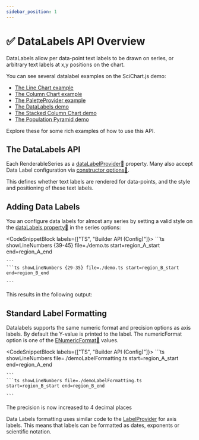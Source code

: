 ```yaml
---
sidebar_position: 1
---
```


# ✅ DataLabels API Overview

DataLabels allow per data-point text labels to be drawn on series, or arbitrary text labels at x,y positions on the chart.

You can see several datalabel examples on the SciChart.js demo:

- [The Line Chart example](https://demo.scichart.com/javascript-line-chart)
- [The Column Chart example](https://demo.scichart.com/javascript-column-chart)
- [The PaletteProvider example](https://demo.scichart.com/javascript-chart-color-points-individually-with-paletteprovider)
- [The DataLabels demo](https://demo.scichart.com/javascript-datalabels)
- [The Stacked Column Chart demo](https://demo.scichart.com/javascript/stacked-column-chart)
- [The Population Pyramid demo](https://demo.scichart.com/javascript/population-pyramid)

Explore these for some rich examples of how to use this API.

## The DataLabels API

Each RenderableSeries as a [dataLabelProvider:blue_book:](https://www.scichart.com/documentation/js/current/typedoc/classes/baserenderableseries.html#datalabelprovider) property. Many also accept Data Label configuration via [constructor options:blue_book:](https://www.scichart.com/documentation/js/current/typedoc/interfaces/ibaserenderableseriesoptions.html#datalabelprovider).

This defines whether text labels are rendered for data-points, and the style and positioning of these text labels.

<ChartFromSciChartDemo
    src="https://www.scichart.com/demo/iframe/datalabels"
    title="Data Labels Example"
/>

## Adding Data Labels

You an configure data labels for almost any series by setting a valid style on the [dataLabels property:blue_book:](https://www.scichart.com/documentation/js/current/typedoc/interfaces/ibaselinerenderableseriesoptions.html#datalabels) in the series options:

<CodeSnippetBlock labels={["TS", "Builder API (Config)"]}>
    ```ts showLineNumbers {39-45} file=./demo.ts start=region_A_start end=region_A_end

    ```
    ```ts showLineNumbers {29-35} file=./demo.ts start=region_B_start end=region_B_end

    ```

</CodeSnippetBlock>

This results in the following output:

<LiveDocSnippet />

## Standard Label Formatting

Datalabels supports the same numeric format and precision options as axis labels. By default the Y-value is printed to the label. The numericFormat option is one of the [ENumericFormat:blue_book:](https://www.scichart.com/documentation/js/current/typedoc/enums/enumericformat.html) values.

<CodeSnippetBlock labels={["TS", "Builder API (Config)"]}>
    ```ts showLineNumbers file=./demoLabelFormatting.ts start=region_A_start end=region_A_end

    ```
    ```ts showLineNumbers file=./demoLabelFormatting.ts start=region_B_start end=region_B_end

    ```

</CodeSnippetBlock>

The precision is now increased to 4 decimal places

<LiveDocSnippet name="demoLabelFormatting" />

Data Labels formatting uses similar code to the [LabelProvider](/docs/2d-charts/axis-api/axis-labels/label-provider-api-overview) for axis labels. This means that labels can be formatted as dates, exponents or scientific notation.

